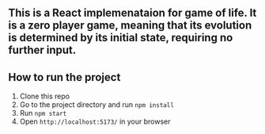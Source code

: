 ## This is a React implemenataion for game of life. It is a zero player game, meaning that its evolution is determined by its initial state, requiring no further input.

## How to run the project

1. Clone this repo
2. Go to the project directory and run `npm install`
3. Run `npm start`
4. Open `http://localhost:5173/` in your browser
